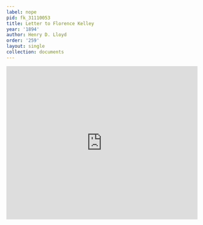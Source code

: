 ```yaml
---
label: nope
pid: fk_31110053
title: Letter to Florence Kelley
year: '1894'
author: Henry D. Lloyd
order: '259'
layout: single
collection: documents
---
```

<iframe src="https://northwestern.app.box.com/embed/s/i4low9w6hnt48qteidhtb9wrxnmd8dy7?sortColumn=date&view=list" width="500" height="400" frameborder="0" allowfullscreen webkitallowfullscreen msallowfullscreen></iframe>
